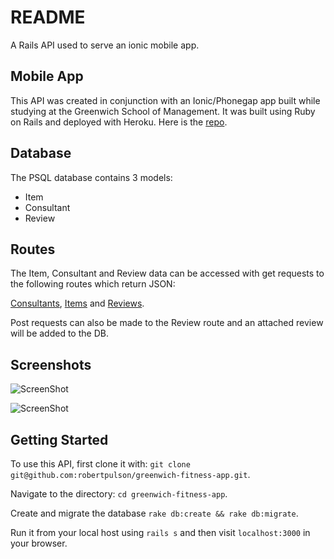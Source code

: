 # README
A Rails API used to serve an ionic mobile app.

## Mobile App
This API was created in conjunction with an Ionic/Phonegap app built while studying at the Greenwich School of Management. It was built using Ruby on Rails and deployed with Heroku.
Here is the [repo](https://github.com/robertpulson/greenwich-fitness-app).

## Database
The PSQL database contains 3 models:

* Item
* Consultant
* Review

## Routes
The Item, Consultant and Review data can be accessed with get requests to the following routes which return JSON:

[Consultants](https://greenwich-fitness-api.herokuapp.com/api/consultants), [Items](https://greenwich-fitness-api.herokuapp.com/api/items) and [Reviews](https://greenwich-fitness-api.herokuapp.com/api/reviews).

Post requests can also be made to the Review route and an attached review will be added to the DB.

## Screenshots
![ScreenShot](https://github.com/robertpulson/mobile_cw_api/blob/master/screenshots/Screen%20Shot%202015-09-15%20at%2000.09.53.png)

![ScreenShot](https://github.com/robertpulson/mobile_cw_api/blob/master/screenshots/Screen%20Shot%202015-09-15%20at%2000.11.06.png)

## Getting Started

To use this API, first clone it with: `git clone git@github.com:robertpulson/greenwich-fitness-app.git`.

Navigate to the directory: `cd greenwich-fitness-app`.

Create and migrate the database `rake db:create && rake db:migrate`.

Run it from your local host using `rails s` and then visit `localhost:3000` in your browser.
